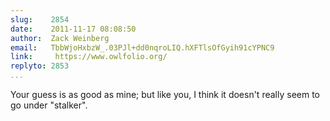 ```yaml
---
slug:    2854
date:    2011-11-17 08:08:50
author:  Zack Weinberg
email:   TbbWjoHxbzW_.03PJl+dd0nqroLIQ.hXFTlsOfGyih91cYPNC9
link:     https://www.owlfolio.org/
replyto: 2853
...
```


Your guess is as good as mine; but like you, I think it doesn't really
seem to go under "stalker".
